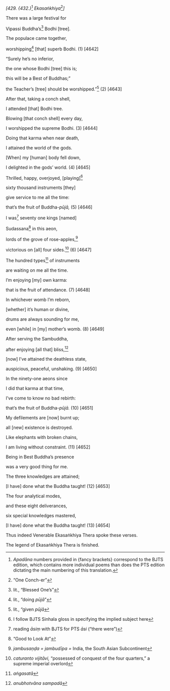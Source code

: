 *\[429. {432.}*[^1] *Ekasaṅkhiya*[^2]*\]*

There was a large festival for

Vipassi Buddha’s[^3] Bodhi \[tree\].

The populace came together,

worshipping[^4] \[that\] superb Bodhi. (1) \[4642\]

“Surely he’s no inferior,

the one whose Bodhi \[tree\] this is;

this will be a Best of Buddhas;”

the Teacher’s \[tree\] should be worshipped.”[^5] (2) \[4643\]

After that, taking a conch shell,

I attended \[that\] Bodhi tree.

Blowing \[that conch shell\] every day,

I worshipped the supreme Bodhi. (3) \[4644\]

Doing that karma when near death,

I attained the world of the gods.

\[When\] my \[human\] body fell down,

I delighted in the gods’ world. (4) \[4645\]

Thrilled, happy, overjoyed, \[playing\][^6]

sixty thousand instruments \[they\]

give service to me all the time:

that’s the fruit of Buddha-*pūjā,* (5) \[4646\]

I was[^7] seventy one kings \[named\]

Sudassana[^8] in this aeon,

lords of the grove of rose-apples,[^9]

victorious on \[all\] four sides.[^10] (6) \[4647\]

The hundred types[^11] of instruments

are waiting on me all the time.

I’m enjoying \[my\] own karma:

that is the fruit of attendance. (7) \[4648\]

In whichever womb I’m reborn,

\[whether\] it’s human or divine,

drums are always sounding for me,

even \[while\] in \[my\] mother’s womb. (8) \[4649\]

After serving the Sambuddha,

after enjoying \[all that\] bliss,[^12]

\[now\] I’ve attained the deathless state,

auspicious, peaceful, unshaking. (9) \[4650\]

In the ninety-one aeons since

I did that karma at that time,

I’ve come to know no bad rebirth:

that’s the fruit of Buddha-*pūjā.* (10) \[4651\]

My defilements are \[now\] burnt up;

all \[new\] existence is destroyed.

Like elephants with broken chains,

I am living without constraint. (11) \[4652\]

Being in Best Buddha’s presence

was a very good thing for me.

The three knowledges are attained;

\[I have\] done what the Buddha taught! (12) \[4653\]

The four analytical modes,

and these eight deliverances,

six special knowledges mastered,

\[I have\] done what the Buddha taught! (13) \[4654\]

Thus indeed Venerable Ekasaṅkhiya Thera spoke these verses.

The legend of Ekasaṅkhiya Thera is finished.

[^1]: *Apadāna* numbers provided in {fancy brackets} correspond to the
    BJTS edition, which contains more individual poems than does the PTS
    edition dictating the main numbering of this translation.

[^2]: “One Conch-er”

[^3]: lit., “Blessed One’s”

[^4]: lit., “doing *pūjā*”

[^5]: lit., “given *pūjā*

[^6]: I follow BJTS Sinhala gloss in specifying the implied subject here

[^7]: reading *āsiṃ* with BJTS for PTS *āsi* (“there were”)

[^8]: “Good to Look At”

[^9]: *jambusaṇḍa = jambudīpa =* India, the South Asian Subcontinent

[^10]: *caturanto vijitāvi,* “possessed of conquest of the four
    quarters,” a supreme imperial overlord

[^11]: *aṅgasatā*

[^12]: *anubhotvāna sampadā*
